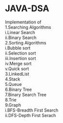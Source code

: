 # JAVA-DSA

Implementation of<br>
1.Searching Algorithms<br>
 i.Linear Search<br>
 ii.Binary Search<br>
2.Sorting Algorithms<br>
 i.Bubble sort<br>
 ii.Selection sort<br>
 iii.Insertion sort<br>
 iv.Merge sort<br>
 v.Quick sort<br>
3.LinkedList<br>
4.Stack<br>
5.Queue<br>
6.Binary Tree<br>
7.Binary Search Tree<br>
8.Trie<br>
9.Graph<br>
 i.BFS-Breadth First Search<br>
 ii.DFS-Depth First Serach<br>
